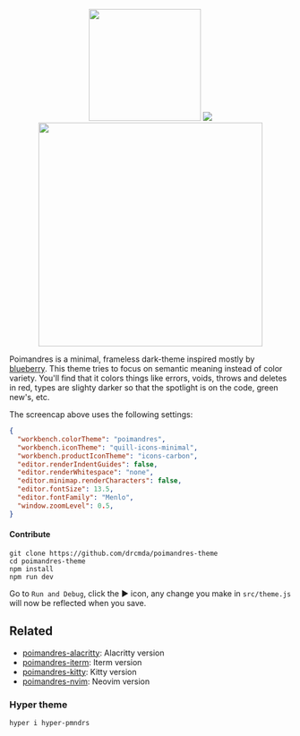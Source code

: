 <p align="middle">
  <img src="https://github.com/drcmda/poimandres-theme/raw/HEAD/assets/dots.png" width="200" />
  <img src="https://github.com/drcmda/poimandres-theme/raw/HEAD/assets/screencap.jpg" />
  <img src="https://github.com/takiido/poimandres-black-theme/assets/black.png" width="400">
</p>

Poimandres is a minimal, frameless dark-theme inspired mostly by [blueberry](https://github.com/peymanslh/vscode-blueberry-dark-theme). This theme tries to focus on semantic meaning instead of color variety. You'll find that it colors things like errors, voids, throws and deletes in red, types are slighty darker so that the spotlight is on the code, green new's, etc.

The screencap above uses the following settings:

```json
{
  "workbench.colorTheme": "poimandres",
  "workbench.iconTheme": "quill-icons-minimal",
  "workbench.productIconTheme": "icons-carbon",
  "editor.renderIndentGuides": false,
  "editor.renderWhitespace": "none",
  "editor.minimap.renderCharacters": false,
  "editor.fontSize": 13.5,
  "editor.fontFamily": "Menlo",
  "window.zoomLevel": 0.5,
}
```

#### Contribute

    git clone https://github.com/drcmda/poimandres-theme
    cd poimandres-theme
    npm install
    npm run dev

Go to `Run and Debug`, click the ▶ icon, any change you make in `src/theme.js` will now be reflected when you save.

## Related

- [poimandres-alacritty][poimandres-alacritty]: Alacritty version
- [poimandres-iterm][poimandres-iterm]: Iterm version
- [poimandres-kitty][poimandres-kitty]: Kitty version
- [poimandres-nvim][poimandres-nvim]: Neovim version

[poimandres-alacritty]: https://github.com/z0al/poimandres-alacritty
[poimandres-iterm]: https://github.com/alii/poimandres-iterm
[poimandres-kitty]: https://github.com/guilhermedeandrade/poimandres-kitty
[poimandres-nvim]: https://github.com/olivercederborg/poimandres.nvim

### Hyper theme

```bash
hyper i hyper-pmndrs
```
